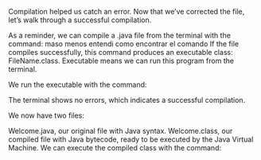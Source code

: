 Compilation helped us catch an error. Now that we’ve corrected the file, let’s walk through a successful compilation.

As a reminder, we can compile a .java file from the terminal with the command:
maso menos entendi como encontrar el comando
If the file compiles successfully, this command produces an executable class: FileName.class. Executable means we can run this program from the terminal.

We run the executable with the command:

The terminal shows no errors, which indicates a successful compilation.

We now have two files:

Welcome.java, our original file with Java syntax.
Welcome.class, our compiled file with Java bytecode, ready to be executed by the Java Virtual Machine.
We can execute the compiled class with the command:

